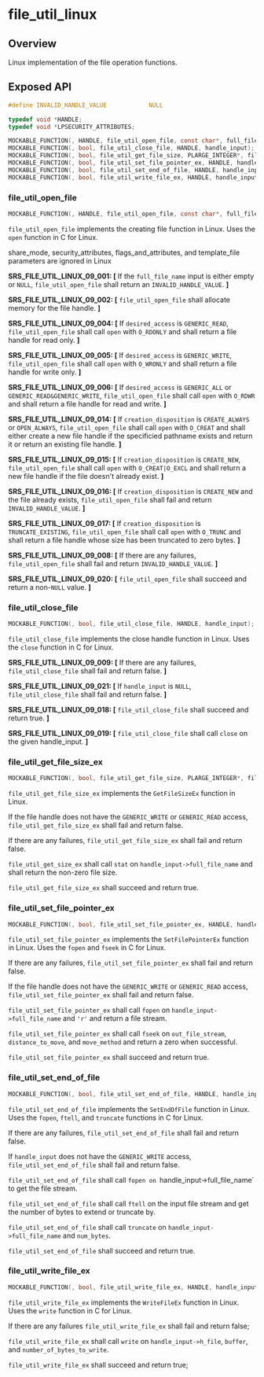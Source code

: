 # file_util_linux

## Overview

Linux implementation of the file operation functions.

## Exposed API 

```c
#define INVALID_HANDLE_VALUE            NULL

typedef void *HANDLE;
typedef void *LPSECURITY_ATTRIBUTES;

MOCKABLE_FUNCTION(, HANDLE, file_util_open_file, const char*, full_file_name, unsigned long, desired_access, unsigned long, share_mode, LPSECURITY_ATTRIBUTES, security_attributes, unsigned long, creation_disposition, unsigned long, flags_and_attributes, HANDLE, template_file);
MOCKABLE_FUNCTION(, bool, file_util_close_file, HANDLE, handle_input);
MOCKABLE_FUNCTION(, bool, file_util_get_file_size, PLARGE_INTEGER*, file_size, HANDLE, handle_input);
MOCKABLE_FUNCTION(, bool, file_util_set_file_pointer_ex, HANDLE, handle_input, LARGE_INTEGER, distance_to_move, PLARGE_INTEGER, new_file_pointer, uint32_t, move_method);
MOCKABLE_FUNCTION(, bool, file_util_set_end_of_file, HANDLE, handle_input);
MOCKABLE_FUNCTION(, bool, file_util_write_file_ex, HANDLE, handle_input, LPCVOID, buffer, uint32_t, number_of_bytes_to_write);
```

### file_util_open_file

```c
MOCKABLE_FUNCTION(, HANDLE, file_util_open_file, const char*, full_file_name, unsigned long, desired_access, unsigned long, share_mode, LPSECURITY_ATTRIBUTES, security_attributes, unsigned long, creation_disposition, unsigned long, flags_and_attributes, HANDLE, template_file);
```

`file_util_open_file` implements the creating file function in Linux. Uses the `open` function in C for Linux.

share_mode, security_attributes, flags_and_attributes, and template_file parameters are ignored in Linux

**SRS_FILE_UTIL_LINUX_09_001: [** If the `full_file_name` input is either empty or `NULL`, `file_util_open_file` shall return an `INVALID_HANDLE_VALUE`. **]**

**SRS_FILE_UTIL_LINUX_09_002: [** `file_util_open_file` shall allocate memory for the file handle. **]**

**SRS_FILE_UTIL_LINUX_09_004: [** If `desired_access` is `GENERIC_READ`, `file_util_open_file` shall call `open` with `O_RDONLY` and shall return a file handle for read only.  **]**

**SRS_FILE_UTIL_LINUX_09_005: [** If `desired_access` is `GENERIC_WRITE`, `file_util_open_file` shall call `open` with `O_WRONLY` and shall return a file handle for write only.  **]**

**SRS_FILE_UTIL_LINUX_09_006: [** If `desired_access` is `GENERIC_ALL` or `GENERIC_READ&GENERIC_WRITE`, `file_util_open_file` shall call `open` with `O_RDWR` and shall return a file handle for read and write.  **]**

**SRS_FILE_UTIL_LINUX_09_014: [** If `creation_disposition` is `CREATE_ALWAYS` or `OPEN_ALWAYS`, `file_util_open_file` shall call `open` with `O_CREAT` and shall either create a new file handle if the specificied pathname exists and return it or return an existing file handle.  **]**

**SRS_FILE_UTIL_LINUX_09_015: [** If `creation_disposition` is `CREATE_NEW`, `file_util_open_file` shall call `open` with `O_CREAT|O_EXCL` and shall return a new file handle if the file doesn't already exist.  **]**

**SRS_FILE_UTIL_LINUX_09_016: [** If `creation_disposition` is `CREATE_NEW` and the file already exists, `file_util_open_file` shall fail and return `INVALID_HANDLE_VALUE`.  **]**

**SRS_FILE_UTIL_LINUX_09_017: [** If `creation_disposition` is `TRUNCATE_EXISTING`, `file_util_open_file` shall call `open` with `O_TRUNC` and shall return a file handle whose size has been truncated to zero bytes.  **]**

**SRS_FILE_UTIL_LINUX_09_008: [** If there are any failures, `file_util_open_file` shall fail and return `INVALID_HANDLE_VALUE`.  **]**

**SRS_FILE_UTIL_LINUX_09_020: [** `file_util_open_file` shall succeed and return a non-`NULL` value.  **]**

### file_util_close_file

```c
MOCKABLE_FUNCTION(, bool, file_util_close_file, HANDLE, handle_input);
```

`file_util_close_file` implements the close handle function in Linux. Uses the `close` function in C for Linux.

**SRS_FILE_UTIL_LINUX_09_009: [** If there are any failures, `file_util_close_file` shall fail and return false. **]**

**SRS_FILE_UTIL_LINUX_09_021: [** If `handle_input` is `NULL`, `file_util_close_file` shall fail and return false.  **]**

**SRS_FILE_UTIL_LINUX_09_018: [** `file_util_close_file` shall succeed and return true. **]**

**SRS_FILE_UTIL_LINUX_09_019: [** `file_util_close_file` shall call `close` on the given handle_input. **]**

### file_util_get_file_size_ex

```c
MOCKABLE_FUNCTION(, bool, file_util_get_file_size, PLARGE_INTEGER*, file_size, HANDLE, handle_input);
```

`file_util_get_file_size_ex` implements the `GetFileSizeEx` function in Linux.

If the file handle does not have the `GENERIC_WRITE` or `GENERIC_READ` access, `file_util_get_file_size_ex` shall fail and return false.

If there are any failures, `file_util_get_file_size_ex` shall fail and return false.

`file_util_get_size_ex` shall call `stat` on `handle_input->full_file_name` and shall return the non-zero file size.

`file_util_get_file_size_ex` shall succeed and return true.

### file_util_set_file_pointer_ex

```c
MOCKABLE_FUNCTION(, bool, file_util_set_file_pointer_ex, HANDLE, handle_input, LARGE_INTEGER, distance_to_move, PLARGE_INTEGER, new_file_pointer, uint32_t, move_method);
```

`file_util_set_file_pointer_ex` implements the `SetFilePointerEx` function in Linux. Uses the `fopen` and `fseek` in C for Linux.

If there are any failures, `file_util_set_file_pointer_ex` shall fail and return false.

If the file handle does not have the `GENERIC_WRITE` or `GENERIC_READ` access, `file_util_set_file_pointer_ex` shall fail and return false.

`file_util_set_file_pointer_ex` shall call `fopen` on `handle_input->full_file_name` and `'r'` and return a file stream.

`file_util_set_file_pointer_ex` shall call `fseek` on `out_file_stream`, `distance_to_move`, and `move_method` and return a zero when successful.

`file_util_set_file_pointer_ex` shall succeed and return true.

### file_util_set_end_of_file

```c
MOCKABLE_FUNCTION(, bool, file_util_set_end_of_file, HANDLE, handle_input);
```

`file_util_set_end_of_file` implements the `SetEndOfFile` function in Linux. Uses the `fopen`, `ftell`, and `truncate` functions in C for Linux.

If there are any failures, `file_util_set_end_of_file` shall fail and return false.

If `handle_input` does not have the `GENERIC_WRITE` access, `file_util_set_end_of_file` shall fail and return false.

`file_util_set_end_of_file` shall call `fopen on `handle_input->full_file_name` to get the file stream.

`file_util_set_end_of_file` shall call `ftell` on the input file stream and get the number of bytes to extend or truncate by.

`file_util_set_end_of_file` shall call `truncate` on `handle_input->full_file_name` and `num_bytes`.

`file_util_set_end_of_file` shall succeed and return true.

### file_util_write_file_ex

```c
MOCKABLE_FUNCTION(, bool, file_util_write_file_ex, HANDLE, handle_input, LPCVOID, buffer, uint32_t, number_of_bytes_to_write);
```
`file_util_write_file_ex` implements the `WriteFileEx` function in Linux. Uses the `write` function in C for Linux.

If there are any failures `file_util_write_file_ex` shall fail and return false;

`file_util_write_file_ex` shall call `write` on `handle_input->h_file`, `buffer`, and `number_of_bytes_to_write`.

`file_util_write_file_ex` shall succeed and return true;
